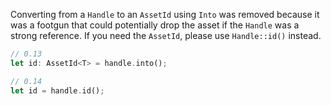 Converting from a `Handle` to an `AssetId` using `Into` was removed because it was a footgun that could potentially drop the asset if the `Handle` was a strong reference. If you need the `AssetId`, please use `Handle::id()` instead.

```rust
// 0.13
let id: AssetId<T> = handle.into();

// 0.14
let id = handle.id();
```
